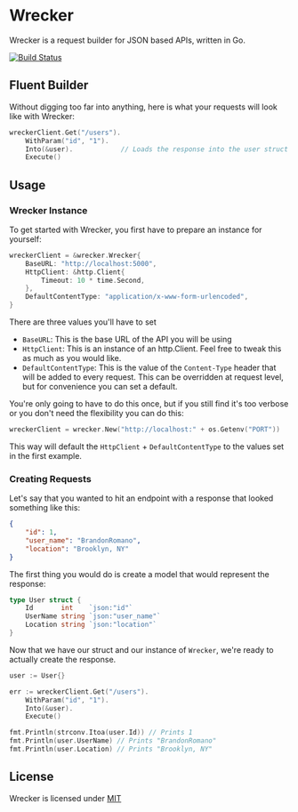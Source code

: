 # Wrecker

Wrecker is a request builder for JSON based APIs, written in Go.

[![Build Status](https://travis-ci.org/BrandonRomano/wrecker.svg?branch=master)](https://travis-ci.org/BrandonRomano/wrecker)

## Fluent Builder

Without digging too far into anything, here is what your requests will look like with Wrecker:

```go
wreckerClient.Get("/users").
    WithParam("id", "1").
    Into(&user).            // Loads the response into the user struct
    Execute()
```

## Usage

### Wrecker Instance

To get started with Wrecker, you first have to prepare an instance for yourself:

```go
wreckerClient = &wrecker.Wrecker{
    BaseURL: "http://localhost:5000",
    HttpClient: &http.Client{
        Timeout: 10 * time.Second,
    },
    DefaultContentType: "application/x-www-form-urlencoded",
}
```

There are three values you'll have to set

- `BaseURL`: This is the base URL of the API you will be using
- `HttpClient`: This is an instance of an http.Client.  Feel free to tweak this as much as you would like.
- `DefaultContentType`: This is the value of the `Content-Type` header that will be added to every request.  This can be overridden at request level, but for convenience you can set a default.

You're only going to have to do this once, but if you still find it's too verbose or you don't need the flexibility you can do this:

```go
wreckerClient = wrecker.New("http://localhost:" + os.Getenv("PORT"))
```

This way will default the `HttpClient` + `DefaultContentType` to the values set in the first example.

### Creating Requests

Let's say that you wanted to hit an endpoint with a response that looked something like this:

```json
{
    "id": 1,
    "user_name": "BrandonRomano",
    "location": "Brooklyn, NY"
}
```

The first thing you would do is create a model that would represent the response:

```go
type User struct {
    Id       int    `json:"id"`
    UserName string `json:"user_name"`
    Location string `json:"location"`
}
```

Now that we have our struct and our instance of `Wrecker`, we're ready to actually create the response.

```go
user := User{}

err := wreckerClient.Get("/users").
    WithParam("id", "1").
    Into(&user).
    Execute()

fmt.Println(strconv.Itoa(user.Id)) // Prints 1
fmt.Println(user.UserName) // Prints "BrandonRomano"
fmt.Println(user.Location) // Prints "Brooklyn, NY"
```

## License

Wrecker is licensed under [MIT](LICENSE.md)
